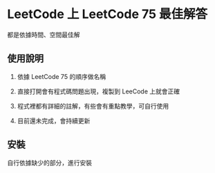# LeetCode 上 LeetCode 75 最佳解答 
都是依據時間、空間最佳解

## 使用說明
1. 依據 LeetCode 75 的順序做名稱

2. 直接打開會有程式碼問題出現，複製到 LeeCode 上就會正確

3. 程式裡都有詳細的註解，有些會有重點教學，可自行使用

4. 目前還未完成，會持續更新

## 安裝

自行依據缺少的部分，進行安裝
